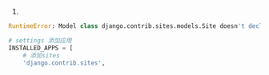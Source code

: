 <!--
 * @Description: 记录django_博客开发报错记录
 * @Author: oldestcrab
 * @Github:
 * @Date: 2019-09-20 10:40:48
 * @LastEditors: oldestcrab
 * @LastEditTime: 2019-09-20 10:43:23
 -->
1.
```python
RuntimeError: Model class django.contrib.sites.models.Site doesn't declare an explicit app_label and isn't in an application in INSTALLED_APPS.
```
```python
# settings 添加应用
INSTALLED_APPS = [
    # 添加sites
    'django.contrib.sites',
```